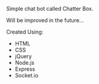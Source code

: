 <p>Simple chat bot called Chatter Box.</p>
<p>Will be improved in the future...</p>
<p>Created Using:</p>
<ul>
  <li>HTML</li>
  <li>CSS</li>
  <li>jQuery</li>
  <li>Node.js</li>
  <li>Express</li>
  <li>Socket.io</li>
</ul>
